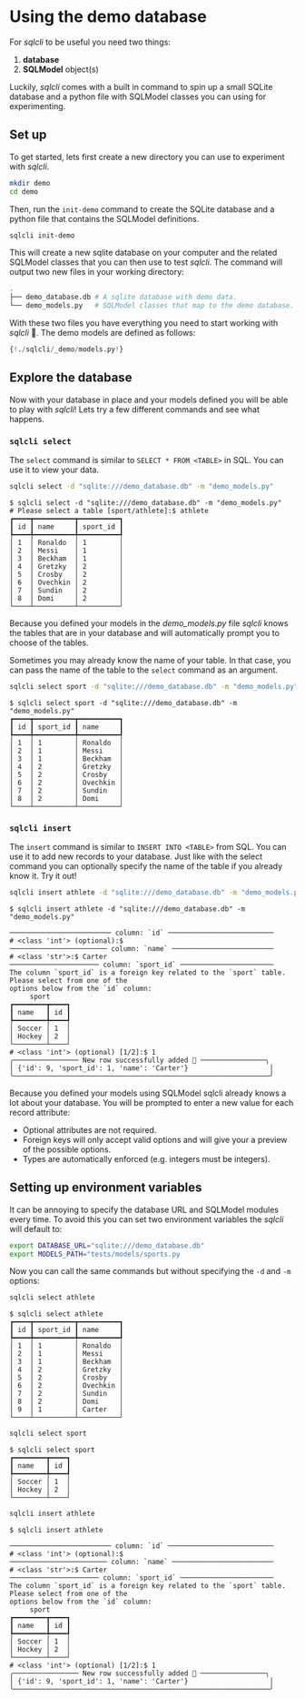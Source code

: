 # Using the demo database

For *sqlcli* to be useful you need two things:

1. **database**
2. **SQLModel** object(s)

Luckily, *sqlcli* comes with a built in command to spin up a small SQLite database and a python file with SQLModel classes you can using for experimenting. 

## Set up

To get started, lets first create a new directory you can use to experiment with *sqlcli*.

```bash
mkdir demo
cd demo
```

Then, run the `init-demo` command to create the SQLite database and a python file that contains the SQLModel definitions.
    
```bash
sqlcli init-demo
```

This will create a new sqlite database on your computer and the related SQLModel classes that you can then use to test *sqlcli*. The command will output two new files in your working directory:

```bash
.
├── demo_database.db # A sqlite database with demo data.
└── demo_models.py   # SQLModel classes that map to the demo database.
```

With these two files you have everything you need to start working with *sqlcli* 🎉. The demo models are defined as follows:

```Python title="demo_models.py" linenums="1"
{!./sqlcli/_demo/models.py!}
```

## Explore the database

Now with your database in place and your models defined you will be able to
play with *sqlcli*! Lets try a few different commands and see what happens.

### `sqlcli select`

The `select` command is similar to `SELECT * FROM <TABLE>` in SQL. You can use it to view your data.

```bash
sqlcli select -d "sqlite:///demo_database.db" -m "demo_models.py"
```

<div class="termy">

```console
$ sqlcli select -d "sqlite:///demo_database.db" -m "demo_models.py"
# Please select a table [sport/athlete]:$ athlete
┏━━━━┳━━━━━━━━━━┳━━━━━━━━━━┓
┃ id ┃ name     ┃ sport_id ┃
┡━━━━╇━━━━━━━━━━╇━━━━━━━━━━┩
│ 1  │ Ronaldo  │ 1        │
│ 2  │ Messi    │ 1        │
│ 3  │ Beckham  │ 1        │
│ 4  │ Gretzky  │ 2        │
│ 5  │ Crosby   │ 2        │
│ 6  │ Ovechkin │ 2        │
│ 7  │ Sundin   │ 2        │
│ 8  │ Domi     │ 2        │
└────┴──────────┴──────────┘
```

</div>

Because you defined your models in the *demo_models.py* file *sqlcli* knows the tables that are in your database and will automatically prompt you to choose of the tables.

Sometimes you may already know the name of your table. In that case, you can pass the name of the table to the `select` command as an argument.

```bash
sqlcli select sport -d "sqlite:///demo_database.db" -m "demo_models.py"
```

<div class="termy">

```console
$ sqlcli select sport -d "sqlite:///demo_database.db" -m "demo_models.py"
┏━━━━┳━━━━━━━━━━┳━━━━━━━━━━┓
┃ id ┃ sport_id ┃ name     ┃
┡━━━━╇━━━━━━━━━━╇━━━━━━━━━━┩
│ 1  │ 1        │ Ronaldo  │
│ 2  │ 1        │ Messi    │
│ 3  │ 1        │ Beckham  │
│ 4  │ 2        │ Gretzky  │
│ 5  │ 2        │ Crosby   │
│ 6  │ 2        │ Ovechkin │
│ 7  │ 2        │ Sundin   │
│ 8  │ 2        │ Domi     │
└────┴──────────┴──────────┘
```

</div>

### `sqlcli insert`

The `insert` command is similar to `INSERT INTO <TABLE>` from SQL. You can use it to add new records to your database. Just like with the select command you can optionally specify the name of the table if you already know it. Try it out!

```bash
sqlcli insert athlete -d "sqlite:///demo_database.db" -m "demo_models.py"
```

<div class="termy">

```console
$ sqlcli insert athlete -d "sqlite:///demo_database.db" -m "demo_models.py"

───────────────────────── column: `id` ──────────────────────────
# <class 'int'> (optional):$ 
──────────────────────── column: `name` ─────────────────────────
# <class 'str'>:$ Carter 
────────────────────── column: `sport_id` ───────────────────────
The column `sport_id` is a foreign key related to the `sport` table. Please select from one of the 
options below from the `id` column:
     sport     
┏━━━━━━━━┳━━━━┓
┃ name   ┃ id ┃
┡━━━━━━━━╇━━━━┩
│ Soccer │ 1  │
│ Hockey │ 2  │
└────────┴────┘
# <class 'int'> (optional) [1/2]:$ 1
╭──────────────── New row successfully added 🎉 ────────────────╮
│ {'id': 9, 'sport_id': 1, 'name': 'Carter'}                    │
╰───────────────────────────────────────────────────────────────╯
```

</div>

Because you defined your models using SQLModel sqlcli already knows a lot about your database. You will be prompted to enter a new value for each record attribute:

- Optional attributes are not required.
- Foreign keys will only accept valid options and will give your a preview of the possible options.
- Types are automatically enforced (e.g. integers must be integers).

## Setting up environment variables

It can be annoying to specify the database URL and SQLModel modules every time. To avoid this you can set two environment variables the *sqlcli* will default to:

```bash
export DATABASE_URL="sqlite:///demo_database.db"
export MODELS_PATH="tests/models/sports.py
```

Now you can call the same commands but without specifying the `-d` and `-m` options:

```bash
sqlcli select athlete
```
<div class="termy">

```console
$ sqlcli select athlete
┏━━━━┳━━━━━━━━━━┳━━━━━━━━━━┓
┃ id ┃ sport_id ┃ name     ┃
┡━━━━╇━━━━━━━━━━╇━━━━━━━━━━┩
│ 1  │ 1        │ Ronaldo  │
│ 2  │ 1        │ Messi    │
│ 3  │ 1        │ Beckham  │
│ 4  │ 2        │ Gretzky  │
│ 5  │ 2        │ Crosby   │
│ 6  │ 2        │ Ovechkin │
│ 7  │ 2        │ Sundin   │
│ 8  │ 2        │ Domi     │
│ 9  │ 1        │ Carter   │
└────┴──────────┴──────────┘
```

</div>

```bash
sqlcli select sport
```

<div class="termy">

```console
$ sqlcli select sport
┏━━━━━━━━┳━━━━┓
┃ name   ┃ id ┃
┡━━━━━━━━╇━━━━┩
│ Soccer │ 1  │
│ Hockey │ 2  │
└────────┴────┘
```

</div>

```bash
sqlcli insert athlete
```

<div class="termy">

```console
$ sqlcli insert athlete

───────────────────────── column: `id` ──────────────────────────
# <class 'int'> (optional):$ 
──────────────────────── column: `name` ─────────────────────────
# <class 'str'>:$ Carter 
────────────────────── column: `sport_id` ───────────────────────
The column `sport_id` is a foreign key related to the `sport` table. Please select from one of the 
options below from the `id` column:
     sport     
┏━━━━━━━━┳━━━━┓
┃ name   ┃ id ┃
┡━━━━━━━━╇━━━━┩
│ Soccer │ 1  │
│ Hockey │ 2  │
└────────┴────┘
# <class 'int'> (optional) [1/2]:$ 1
╭──────────────── New row successfully added 🎉 ────────────────╮
│ {'id': 9, 'sport_id': 1, 'name': 'Carter'}                    │
╰───────────────────────────────────────────────────────────────╯
```

</div>